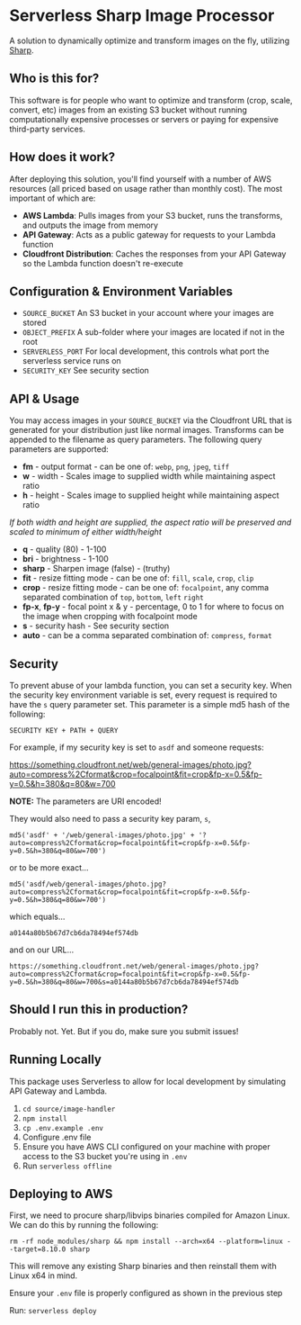 # Serverless Sharp Image Processor
A solution to dynamically optimize and transform images on the fly, utilizing [Sharp](https://sharp.pixelplumbing.com/en/stable/).

## Who is this for?
This software is for people who want to optimize and transform (crop, scale, convert, etc) images from an existing S3 
bucket without running computationally expensive processes or servers or paying for expensive third-party services.

## How does it work?
After deploying this solution, you'll find yourself with a number of AWS resources (all priced based on usage rather 
than monthly cost). The most important of which are: 
- **AWS Lambda**: Pulls images from your S3 bucket, runs the transforms, and outputs the image from memory
- **API Gateway**: Acts as a public gateway for requests to your Lambda function
- **Cloudfront Distribution**: Caches the responses from your API Gateway so the Lambda function doesn't re-execute

## Configuration & Environment Variables
- `SOURCE_BUCKET` An S3 bucket in your account where your images are stored
- `OBJECT_PREFIX` A sub-folder where your images are located if not in the root
- `SERVERLESS_PORT` For local development, this controls what port the serverless service runs on
- `SECURITY_KEY` See security section

## API & Usage
You may access images in your `SOURCE_BUCKET` via the Cloudfront URL that is generated for your distribution just like
normal images. Transforms can be appended to the filename as query parameters. The following query parameters are
supported:
- **fm** - output format - can be one of: `webp`, `png`, `jpeg`, `tiff`
- **w** - width - Scales image to supplied width while maintaining aspect ratio
- **h** - height - Scales image to supplied height while maintaining aspect ratio

*If both width and height are supplied, the aspect ratio will be preserved and scaled to minimum of either width/height* 

- **q** - quality (80) - 1-100
- **bri** - brightness - 1-100
- **sharp** - Sharpen image (false) - (truthy)
- **fit** - resize fitting mode - can be one of: `fill`, `scale`, `crop`, `clip`
- **crop** - resize fitting mode - can be one of: `focalpoint`, any comma separated combination of `top`, `bottom`, `left` `right`
- **fp-x**, **fp-y** - focal point x & y - percentage, 0 to 1 for where to focus on the image when cropping with focalpoint mode
- **s** - security hash - See security section
- **auto** - can be a comma separated combination of: `compress`, `format`

## Security
To prevent abuse of your lambda function, you can set a security key. When the security key environment variable is set,
every request is required to have the `s` query parameter set. This parameter is a simple md5 hash of the following:

`SECURITY KEY + PATH + QUERY`

For example, if my security key is set to `asdf` and someone requests:

https://something.cloudfront.net/web/general-images/photo.jpg?auto=compress%2Cformat&crop=focalpoint&fit=crop&fp-x=0.5&fp-y=0.5&h=380&q=80&w=700

__NOTE:__ The parameters are URI encoded!

They would also need to pass a security key param, `s`,

`md5('asdf' + '/web/general-images/photo.jpg' + '?auto=compress%2Cformat&crop=focalpoint&fit=crop&fp-x=0.5&fp-y=0.5&h=380&q=80&w=700')`

or to be more exact...

`md5('asdf/web/general-images/photo.jpg?auto=compress%2Cformat&crop=focalpoint&fit=crop&fp-x=0.5&fp-y=0.5&h=380&q=80&w=700')`

which equals...

`a0144a80b5b67d7cb6da78494ef574db`

and on our URL...

`https://something.cloudfront.net/web/general-images/photo.jpg?auto=compress%2Cformat&crop=focalpoint&fit=crop&fp-x=0.5&fp-y=0.5&h=380&q=80&w=700&s=a0144a80b5b67d7cb6da78494ef574db`


## Should I run this in production?
Probably not. Yet. But if you do, make sure you submit issues!

## Running Locally
This package uses Serverless to allow for local development by simulating API Gateway and Lambda.
1. `cd source/image-handler`
2. `npm install`
3. `cp .env.example .env`
4. Configure .env file
5. Ensure you have AWS CLI configured on your machine with proper access to the S3 bucket you're using in `.env`
6. Run `serverless offline`

## Deploying to AWS
First, we need to procure sharp/libvips binaries compiled for Amazon Linux. We can do this by running the following:

```
rm -rf node_modules/sharp && npm install --arch=x64 --platform=linux --target=8.10.0 sharp
``` 

This will remove any existing Sharp binaries and then reinstall them with Linux x64 in mind.

Ensure your `.env` file is properly configured as shown in the previous step

Run: `serverless deploy`
